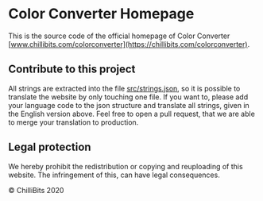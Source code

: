# Color Converter Homepage
This is the source code of the official homepage of Color Converter [www.chillibits.com/colorconverter](https://chillibits.com/colorconverter).

## Contribute to this project
All strings are extracted into the file [src/strings.json](https://github.com/ChilliBits/cc-homepage/blob/master/src/strings.json), so it is possible to translate the website by only touching one file. If you want to, please add your language code to the json structure and translate all strings, given in the English version above. Feel free to open a pull request, that we are able to merge your translation to production.

## Legal protection
We hereby prohibit the redistribution or copying and reuploading of this website. The infringement of this, can have legal consequences.

© ChilliBits 2020